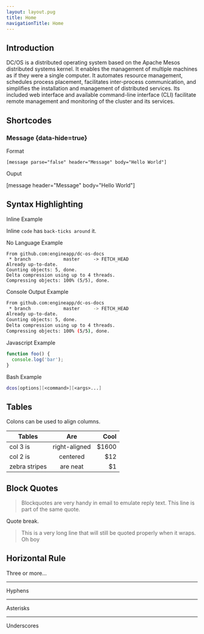 ```yaml
---
layout: layout.pug
title: Home
navigationTitle: Home
---
```


## Introduction

DC/OS is a distributed operating system based on the Apache Mesos distributed systems kernel. It enables the management of multiple machines as if they were a single computer. It automates resource management, schedules process placement, facilitates inter-process communication, and simplifies the installation and management of distributed services. Its included web interface and available command-line interface (CLI) facilitate remote management and monitoring of the cluster and its services.

## Shortcodes

### Message {data-hide=true}

Format

`[message parse="false" header="Message" body="Hello World"]`

Ouput

[message header="Message" body="Hello World"]

## Syntax Highlighting

Inline Example

Inline `code` has `back-ticks around` it.

No Language Example

```
From github.com:engineapp/dc-os-docs
 * branch            master     -> FETCH_HEAD
Already up-to-date.
Counting objects: 5, done.
Delta compression using up to 4 threads.
Compressing objects: 100% (5/5), done.

```

Console Output Example

```bash
From github.com:engineapp/dc-os-docs
 * branch            master     -> FETCH_HEAD
Already up-to-date.
Counting objects: 5, done.
Delta compression using up to 4 threads.
Compressing objects: 100% (5/5), done.

```

Javascript Example

```javascript
function foo() {
  console.log('bar');
}
```

Bash Example

```bash
dcos[options][<command>][<args>...]
```

## Tables

Colons can be used to align columns.

| Tables        | Are           | Cool  |
| ------------- |:-------------:| -----:|
| col 3 is      | right-aligned | $1600 |
| col 2 is      | centered      |   $12 |
| zebra stripes | are neat      |    $1 |


## Block Quotes

> Blockquotes are very handy in email to emulate reply text.
> This line is part of the same quote.

Quote break.

> This is a very long line that will still be quoted properly when it wraps. Oh boy

## Horizontal Rule

Three or more...

---

Hyphens

***

Asterisks

___

Underscores
